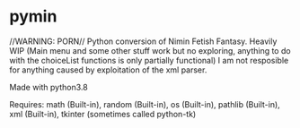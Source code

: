 # pymin
//WARNING: PORN// Python conversion of Nimin Fetish Fantasy. Heavily WIP (Main menu and some other stuff work but no exploring, anything to do with the choiceList functions is only partially functional) I am not resposible for anything caused by exploitation of the xml parser.

Made with python3.8

Requires:
math (Built-in),
random (Built-in),
os (Built-in),
pathlib (Built-in),
xml (Built-in),
tkinter (sometimes called python-tk) 
